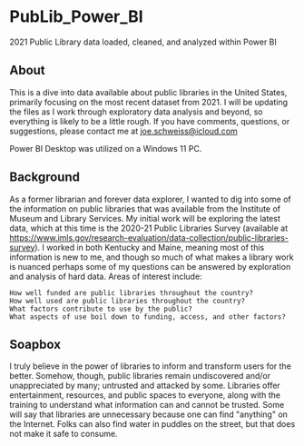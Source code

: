 # PubLib_Power_BI
2021 Public Library data loaded, cleaned, and analyzed within Power BI

## About
This is a dive into data available about public libraries in the United States, primarily focusing on the most recent dataset from 2021. I will be updating the files as I work through exploratory data analysis and beyond, so everything is likely to be a little rough. If you have comments, questions, or suggestions, please contact me at joe.schweiss@icloud.com

Power BI Desktop was utilized on a Windows 11 PC.

## Background

As a former librarian and forever data explorer, I wanted to dig into some of the information on public libraries that was available from the Institute of Museum and Library Services. My initial work will be exploring the latest data, which at this time is the 2020-21 Public Libraries Survey (available at https://www.imls.gov/research-evaluation/data-collection/public-libraries-survey). I worked in both Kentucky and Maine, meaning most of this information is new to me, and though so much of what makes a library work is nuanced perhaps some of my questions can be answered by exploration and analysis of hard data. Areas of interest include:

    How well funded are public libraries throughout the country?
    How well used are public libraries throughout the country?
    What factors contribute to use by the public?
    What aspects of use boil down to funding, access, and other factors?

## Soapbox
I truly believe in the power of libraries to inform and transform users for the better. Somehow, though, public libraries remain undiscovered and/or unappreciated by many; untrusted and attacked by some. Libraries offer entertainment, resources, and public spaces to everyone, along with the training to understand what information can and cannot be trusted. Some will say that libraries are unnecessary because one can find "anything" on the Internet. Folks can also find water in puddles on the street, but that does not make it safe to consume.
